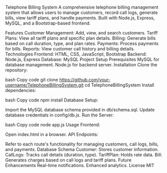 Telephone Billing System
A comprehensive telephone billing management system that allows users to manage customers, record call logs, generate bills, view tariff plans, and handle payments. Built with Node.js, Express, MySQL, and a Bootstrap-based frontend.

Features
Customer Management: Add, view, and search customers.
Tariff Plans: View all tariff plans and specific plan details.
Billing: Generate bills based on call duration, type, and plan rates.
Payments: Process payments for bills.
Reports: View customer call history and billing details.
Technologies
Frontend: HTML, CSS, JavaScript, Bootstrap
Backend: Node.js, Express
Database: MySQL
Project Setup
Prerequisites
MySQL for database management.
Node.js for backend server.
Installation
Clone the repository:

bash
Copy code
git clone https://github.com/your-username/TelephoneBillingSystem.git
cd TelephoneBillingSystem
Install dependencies:

bash
Copy code
npm install
Database Setup:

Import the MySQL database schema provided in db/schema.sql.
Update database credentials in config/db.js.
Run the Server:

bash
Copy code
node app.js
Usage
Frontend:

Open index.html in a browser.
API Endpoints:

Refer to each route's functionality for managing customers, call logs, bills, and payments.
Database Schema
Customer: Stores customer information.
CallLogs: Tracks call details (duration, type).
TariffPlan: Holds rate data.
Bill: Generates charges based on call logs and tariff plans.
Future Enhancements
Real-time notifications.
Enhanced analytics.
License
MIT

